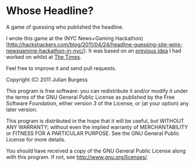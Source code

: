 Whose Headline?
===============

A game of guessing who published the headline.

I wrote this game at the (NYC News+Gaming Hackathon)[http://hackshackers.com/blog/2011/04/24/headline-guessing-site-wins-newsgaming-hackathon-in-nyc/). It was based on an [previous idea](https://github.com/aubergene/Headliner) I had worked on whilst at [The Times](http://www.thetimes.co.uk).

Feel free to improve it and send pull requests.


Copyright (C) 2011 Julian Burgess

This program is free software: you can redistribute it and/or modify
it under the terms of the GNU General Public License as published by
the Free Software Foundation, either version 3 of the License, or
(at your option) any later version.

This program is distributed in the hope that it will be useful,
but WITHOUT ANY WARRANTY; without even the implied warranty of
MERCHANTABILITY or FITNESS FOR A PARTICULAR PURPOSE.  See the
GNU General Public License for more details.

You should have received a copy of the GNU General Public License
along with this program.  If not, see <http://www.gnu.org/licenses/>.